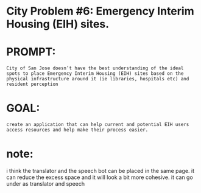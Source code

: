 # City Problem #6: Emergency Interim Housing (EIH) sites.

# PROMPT: 
    City of San Jose doesn’t have the best understanding of the ideal spots to place Emergency Interim Housing (EIH) sites based on the physical infrastructure around it (ie libraries, hospitals etc) and resident perception

# GOAL: 
    create an application that can help current and potential EIH users access resources and help make their process easier. 

# note: 
i think the translator and the speech bot can be placed in the same page.
it can reduce the excess space and it will look a bit more cohesive. 
it can go under as translator and speech